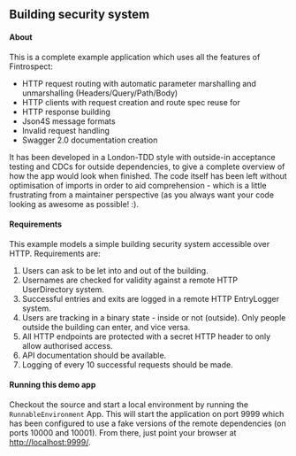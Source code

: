 Building security system
------------------------

#### About
This is a complete example application which uses all the features of Fintrospect:
- HTTP request routing with automatic parameter marshalling and unmarshalling (Headers/Query/Path/Body)
- HTTP clients with request creation and route spec reuse for
- HTTP response building
- Json4S message formats
- Invalid request handling
- Swagger 2.0 documentation creation

It has been developed in a London-TDD style with outside-in acceptance testing and CDCs for outside dependencies,
to give a complete overview of how the app would look when finished. The code itself has been left without optimisation of
imports in order to aid comprehension - which is a little frustrating from a maintainer perspective (as you always want your 
code looking as awesome as possible! :).

#### Requirements
This example models a simple building security system accessible over HTTP. Requirements are:

1. Users can ask to be let into and out of the building.
2. Usernames are checked for validity against a remote HTTP UserDirectory system.
3. Successful entries and exits are logged in a remote HTTP EntryLogger system.
4. Users are tracking in a binary state - inside or not (outside). Only people outside the building can enter, and vice versa.
5. All HTTP endpoints are protected with a secret HTTP header to only allow authorised access.
6. API documentation should be available.
7. Logging of every 10 successful requests should be made.

#### Running this demo app
Checkout the source and start a local environment by running the ```RunnableEnvironment``` App. This will start the 
application on port 9999 which has been configured to use a fake versions of the remote dependencies (on ports 10000 
and 10001). From there, just point your browser at <a href="http://localhost:9999/">http://localhost:9999/</a>.

